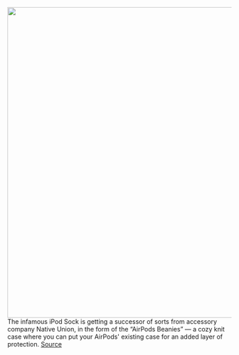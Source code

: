 <img src='https://cdn.vox-cdn.com/thumbor/pyH8nzgWTx1rFSzZ6RyNcJt_6C8=/0x0:1596x1116/1200x800/filters:focal(671x431:925x685)/cdn.vox-cdn.com/uploads/chorus_image/image/70047692/Screen_Shot_2021_10_26_at_12.17.24_PM.0.png' width='700px' /><br/>
The infamous iPod Sock is getting a successor of sorts from accessory company Native Union, in the form of the “AirPods Beanies” — a cozy knit case where you can put your AirPods' existing case for an added layer of protection.
<a href='https://www.theverge.com/2021/10/26/22746794/airpod-beanies-apple-ipod-sock-native-union'> Source <a/>